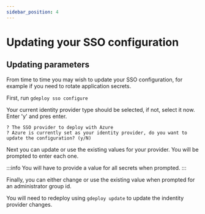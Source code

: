 ```yaml
---
sidebar_position: 4
---
```


# Updating your SSO configuration

## Updating parameters

From time to time you may wish to update your SSO configuration, for example if you need to rotate application secrets.

First, run `gdeploy sso configure`

Your current identity provider type should be selected, if not, select it now.
Enter 'y' and pres enter.

```
? The SSO provider to deploy with Azure
? Azure is currently set as your identity provider, do you want to update the configuration? (y/N)
```

Next you can update or use the existing values for your provider. You will be prompted to enter each one.

:::info
You will have to provide a value for all secrets when prompted.
:::

Finally, you can either change or use the existing value when prompted for an administrator group id.

You will need to redeploy using `gdeploy update` to update the indentity provider changes.
